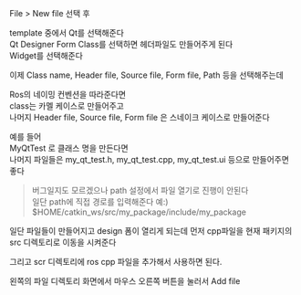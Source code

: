 File > New file 선택 후

template 중에서 Qt를 선택해준다  
Qt Designer Form Class를 선택하면 헤더파일도 만들어주게 된다  
Widget를 선택해준다  

이제 Class name, Header file, Source file, Form file, Path 등을 선택해주는데   

Ros의 네이밍 컨벤션을 따라준다면  
class는 카멜 케이스로 만들어주고  
나머지 Header file, Source file, Form file 은  스네이크 케이스로 만들어준다   

예를 들어   
MyQtTest 로 클래스 명을 만든다면  
나머지 파일들은 my_qt_test.h, my_qt_test.cpp, my_qt_test.ui 등으로 만들어주면 좋다  

> 버그일지도 모르겠으나 path 설정에서 파일 열기로 진행이 안된다  
> 일단 path에 직접 경로를 입력해준다 
> 예:) $HOME/catkin_ws/src/my_package/include/my_package

일단 파일들이 만들어지고 design 폼이 열리게 되는데 먼저 cpp파일을 현재 패키지의 src 디렉토리로 이동을 시켜준다   


그리고 scr 디렉토리에 ros cpp 파일을 추가해서 사용하면 된다.  

왼쪽의 파일 디렉토리 화면에서 마우스 오른쪽 버튼을 눌러서 Add file

